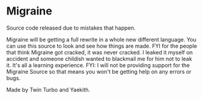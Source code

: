 # Migraine
Source code released due to mistakes that happen.

Migraine will be getting a full rewrite in a whole new different language. You can use this source to look and see how things are made. FYI for the people that think Migraine got cracked, it was never cracked. I leaked it myself on accident and someone childish wanted to blackmail me for him not to leak it. It's all a learning experience. FYI: I will not be providing support for the Migraine Source so that means you won't be getting help on any errors or bugs. 

Made by Twin Turbo and Yaekith.
